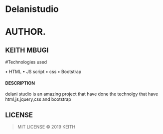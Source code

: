 # Delanistudio

# AUTHOR. 
## KEITH MBUGI 

#Technologies used

• HTML • JS script • css • Bootstrap

#### DESCRIPTION 

delani studio is an amazing project that have done the technolgy that have html,js,jquery,css and bootstrap

## LICENSE 

> MIT LICENSE &copy; 2019 KEITH
